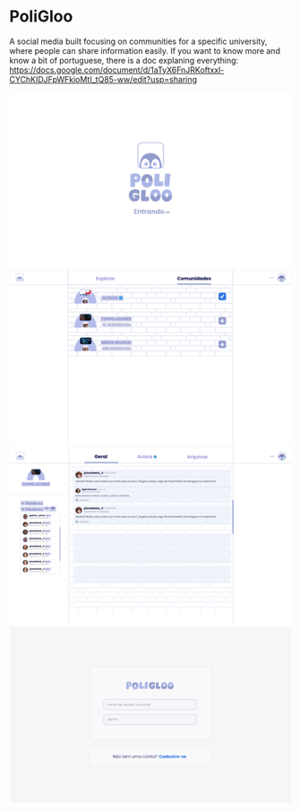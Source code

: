 # PoliGloo
A social media built focusing on communities for a specific university, where people can share information easily.
If you want to know more and know a bit of portuguese, there is a doc explaning everything: https://docs.google.com/document/d/1aTyX6FnJRKoftxxl-CYChKIDJFpWFkioMtI_tQ85-ww/edit?usp=sharing

![](css/preview/carregamento.jpg)
![](css/preview/comunidades.jpg)
![](css/preview/geral.jpg)
![](css/preview/login.jpg)

